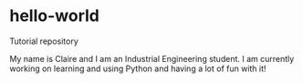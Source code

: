 # hello-world
Tutorial repository

My name is Claire and I am an Industrial Engineering student. I am currently working on learning and using Python and having a lot of fun with it!
